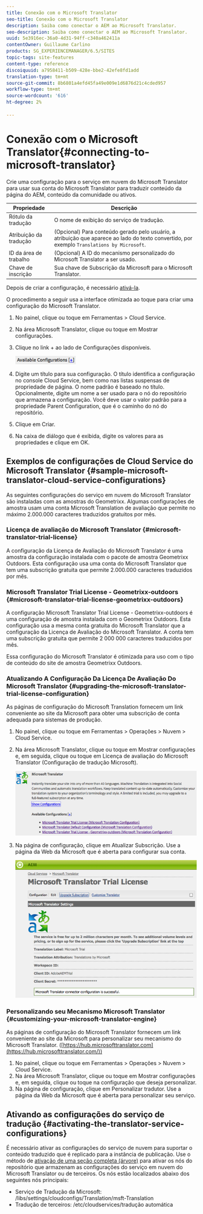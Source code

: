 ```yaml
---
title: Conexão com o Microsoft Translator
seo-title: Conexão com o Microsoft Translator
description: Saiba como conectar o AEM ao Microsoft Translator.
seo-description: Saiba como conectar o AEM ao Microsoft Translator.
uuid: 5e3916ec-36a0-4d31-94ff-c340a462411a
contentOwner: Guillaume Carlino
products: SG_EXPERIENCEMANAGER/6.5/SITES
topic-tags: site-features
content-type: reference
discoiquuid: a7958411-b509-428e-bbe2-42efe8fd1add
translation-type: tm+mt
source-git-commit: 8b6801a4efd45fa49e009e1d6876d21c4cded957
workflow-type: tm+mt
source-wordcount: '616'
ht-degree: 2%

---
```



# Conexão com o Microsoft Translator{#connecting-to-microsoft-translator}

Crie uma configuração para o serviço em nuvem do Microsoft Translator para usar sua conta do Microsoft Translator para traduzir conteúdo da página do AEM, conteúdo da comunidade ou ativos.

| Propriedade | Descrição |
|---|---|
| Rótulo da tradução | O nome de exibição do serviço de tradução. |
| Atribuição da tradução | (Opcional) Para conteúdo gerado pelo usuário, a atribuição que aparece ao lado do texto convertido, por exemplo `Translations by Microsoft`. |
| ID da área de trabalho | (Opcional) A ID do mecanismo personalizado do Microsoft Translator a ser usado. |
| Chave de inscrição | Sua chave de Subscrição da Microsoft para o Microsoft Translator. |

Depois de criar a configuração, é necessário [ativá-la](/help/sites-administering/tc-msconf.md#activating-the-translator-service-configurations).

O procedimento a seguir usa a interface otimizada ao toque para criar uma configuração do Microsoft Translator.

1. No painel, clique ou toque em Ferramentas > Cloud Service.
1. Na área Microsoft Translator, clique ou toque em Mostrar configurações.
1. Clique no link + ao lado de Configurações disponíveis.

   ![chlimage_1-382](assets/chlimage_1-382.png)

1. Digite um título para sua configuração. O título identifica a configuração no console Cloud Service, bem como nas listas suspensas de propriedade de página. O nome padrão é baseado no título. Opcionalmente, digite um nome a ser usado para o nó do repositório que armazena a configuração. Você deve usar o valor padrão para a propriedade Parent Configuration, que é o caminho do nó do repositório.
1. Clique em Criar.
1. Na caixa de diálogo que é exibida, digite os valores para as propriedades e clique em OK.

## Exemplos de configurações de Cloud Service do Microsoft Translator {#sample-microsoft-translator-cloud-service-configurations}

As seguintes configurações do serviço em nuvem do Microsoft Translator são instaladas com as amostras do Geometrixx. Algumas configurações de amostra usam uma conta Microsoft Translation de avaliação que permite no máximo 2.000.000 caracteres traduzidos gratuitos por mês.

### Licença de avaliação do Microsoft Translator {#microsoft-translator-trial-license}

A configuração da Licença de Avaliação do Microsoft Translator é uma amostra da configuração instalada com o pacote de amostra Geometrixx Outdoors. Esta configuração usa uma conta do Microsoft Translator que tem uma subscrição gratuita que permite 2.000.000 caracteres traduzidos por mês.

### Microsoft Translator Trial License - Geometrixx-outdoors {#microsoft-translator-trial-license-geometrixx-outdoors}

A configuração Microsoft Translator Trial License - Geometrixx-outdoors é uma configuração de amostra instalada com o Geometrixx Outdoors. Esta configuração usa a mesma conta gratuita do Microsoft Translator que a configuração da Licença de Avaliação do Microsoft Translator. A conta tem uma subscrição gratuita que permite 2 000 000 caracteres traduzidos por mês.

Essa configuração do Microsoft Translator é otimizada para uso com o tipo de conteúdo do site de amostra Geometrixx Outdoors.

### Atualizando A Configuração Da Licença De Avaliação Do Microsoft Translator {#upgrading-the-microsoft-translator-trial-license-configuration}

As páginas de configuração do Microsoft Translation fornecem um link conveniente ao site da Microsoft para obter uma subscrição de conta adequada para sistemas de produção.

1. No painel, clique ou toque em Ferramentas > Operações > Nuvem > Cloud Service.
1. Na área Microsoft Translator, clique ou toque em Mostrar configurações e, em seguida, clique ou toque em Licença de avaliação do Microsoft Translator (Configuração de tradução Microsoft).

   ![chlimage_1-383](assets/chlimage_1-383.png)

1. Na página de configuração, clique em Atualizar Subscrição. Use a página da Web da Microsoft que é aberta para configurar sua conta.

   ![chlimage_1-384](assets/chlimage_1-384.png)

### Personalizando seu Mecanismo Microsoft Translator {#customizing-your-microsoft-translator-engine}

As páginas de configuração do Microsoft Translator fornecem um link conveniente ao site da Microsoft para personalizar seu mecanismo do Microsoft Translator. ([https://hub.microsofttranslator.com](https://hub.microsofttranslator.com/))

1. No painel, clique ou toque em Ferramentas > Operações > Nuvem > Cloud Service.
1. Na área Microsoft Translator, clique ou toque em Mostrar configurações e, em seguida, clique ou toque na configuração que deseja personalizar.
1. Na página de configuração, clique em Personalizar tradutor. Use a página da Web da Microsoft que é aberta para personalizar seu serviço.

## Ativando as configurações do serviço de tradução {#activating-the-translator-service-configurations}

É necessário ativar as configurações do serviço de nuvem para suportar o conteúdo traduzido que é replicado para a instância de publicação. Use o método de [ativação de uma seção completa (árvore)](/help/sites-authoring/publishing-pages.md#publishing-and-unpublishing-a-tree) para ativar os nós do repositório que armazenam as configurações do serviço em nuvem do Microsoft Translator ou de terceiros. Os nós estão localizados abaixo dos seguintes nós principais:

* Serviço de Tradução da Microsoft: /libs/settings/cloudconfigs/Translation/msft-Translation
* Tradução de terceiros: /etc/cloudservices/tradução automática


